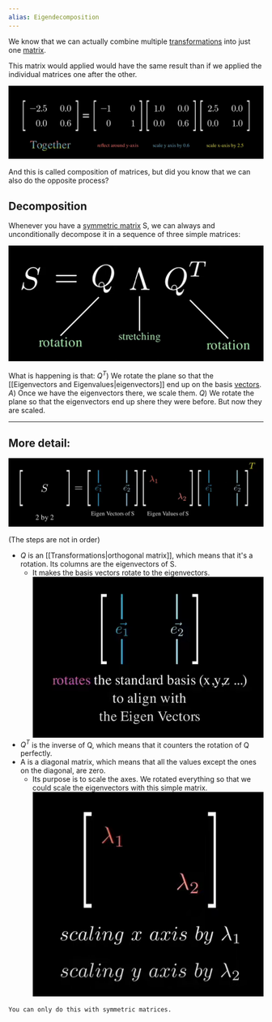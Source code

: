 ```yaml
---
alias: Eigendecomposition
---
```


We know that we can actually combine multiple [transformations](Transformations.md) into just one [matrix](Matrix.md).

This matrix would applied would have the same result than if we applied the individual matrices one after the other.

![](../z_images/Pasted%20image%2020230311131627.png)

And this is called composition of matrices, but did you know that we can also do the opposite process?


## Decomposition

Whenever you have a [symmetric matrix](Symmetric%20matrix.md) S, we can always and unconditionally decompose it in a sequence of three simple matrices:

![](../z_images/Pasted%20image%2020230311142752.png)

What is happening is that:
$Q^T$) We rotate the plane so that the [[Eigenvectors and Eigenvalues|eigenvectors]] end up on the basis [vectors](Vectors.md).
$A$) Once we have the eigenvectors there, we scale them.
$Q$) We rotate the plane so that the eigenvectors end up shere they were before. But now they are scaled.

---

## More detail:

![](../z_images/Pasted%20image%2020230311142934.png)

(The steps are not in order)
- $Q$ is an [[Transformations|orthogonal matrix]], which means that it's a rotation. Its columns are the eigenvectors of S.
	- It makes the basis vectors rotate to the eigenvectors.
	![](../z_images/Pasted%20image%2020230311153429.png)
- $Q^T$ is the inverse of Q, which means that it counters the rotation of Q perfectly.
- A is a diagonal matrix, which means that all the values except the ones on the diagonal, are zero. 
	- Its purpose is to scale the axes. We rotated everything so that we could scale the eigenvectors with this simple matrix.
	![](../z_images/Pasted%20image%2020230311153401.png)

```ad-hint
You can only do this with symmetric matrices.
```
